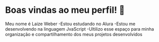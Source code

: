 # Boas vindas ao meu perfil! 💙
  Meu nome é Laize Weber
-Estou estudando no Alura
-Estou me desenvolvendo na linguagem JvaScript
-Ultilizo esse espaço para minha organização e compartilhamento dos meus projetos desenvolvidos 
